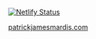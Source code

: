 [![Netlify Status](https://api.netlify.com/api/v1/badges/0b261857-e3b8-4b32-b6b1-a28f6509c1c3/deploy-status)](https://app.netlify.com/sites/mystifying-yonath-1d719d/deploys)

[patrickjamesmardis.com](https://patrickjamesmardis.com)
